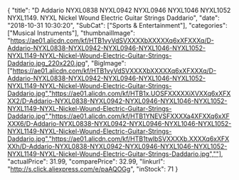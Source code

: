 {
	"title": "D Addario NYXL0838 NYXL0942 NYXL0946 NYXL1046 NYXL1052 NYXL1149. NYXL Nickel Wound Electric Guitar Strings Daddario",
	"date": "2018-10-31 10:30:20",
	"SubCat": ["Sports & Entertainment"],
	"categories": ["Musical Instruments"],
	"thumbnailImage": "https://ae01.alicdn.com/kf/HTB1vyVdSVXXXXbXXXXXq6xXFXXXq/D-Addario-NYXL0838-NYXL0942-NYXL0946-NYXL1046-NYXL1052-NYXL1149-NYXL-Nickel-Wound-Electric-Guitar-Strings-Daddario.jpg_220x220.jpg",
	"BigImage": ["https://ae01.alicdn.com/kf/HTB1vyVdSVXXXXbXXXXXq6xXFXXXq/D-Addario-NYXL0838-NYXL0942-NYXL0946-NYXL1046-NYXL1052-NYXL1149-NYXL-Nickel-Wound-Electric-Guitar-Strings-Daddario.jpg","https://ae01.alicdn.com/kf/HTB1x.UOSFXXXXXiXVXXq6xXFXXX2/D-Addario-NYXL0838-NYXL0942-NYXL0946-NYXL1046-NYXL1052-NYXL1149-NYXL-Nickel-Wound-Electric-Guitar-Strings-Daddario.jpg","https://ae01.alicdn.com/kf/HTB1YNEVSFXXXXa4XFXXq6xXFXXX6/D-Addario-NYXL0838-NYXL0942-NYXL0946-NYXL1046-NYXL1052-NYXL1149-NYXL-Nickel-Wound-Electric-Guitar-Strings-Daddario.jpg","https://ae01.alicdn.com/kf/HTB1twlbSVXXXXb.XXXXq6xXFXXXh/D-Addario-NYXL0838-NYXL0942-NYXL0946-NYXL1046-NYXL1052-NYXL1149-NYXL-Nickel-Wound-Electric-Guitar-Strings-Daddario.jpg",""],
	"actualPrice": 31.99,
	"comparePrice": 32.99,
	"linkurl": "http://s.click.aliexpress.com/e/paAQOGg",
	"inStock": 71
}
